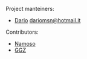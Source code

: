 Project manteiners:
- [Dario](https://github.com/91DarioDev) <dariomsn@hotmail.it>

Contributors:
- [Namoso](https://github.com/soermejo)
- [GGZ](https://github.com/doublegized)
